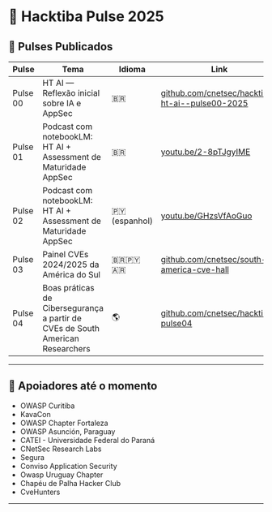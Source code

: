 # 🧠 Hacktiba Pulse 2025

## 📌 Pulses Publicados

| Pulse     | Tema                                                                                  | Idioma        | Link                                                                                   |
|-----------|-----------------------------------------------------------------------------------------|---------------|----------------------------------------------------------------------------------------|
| Pulse 00  | HT AI — Reflexão inicial sobre IA e AppSec                                             | 🇧🇷           | [github.com/cnetsec/hacktiba-ht-ai--pulse00-2025](https://github.com/cnetsec/hacktiba-ht-ai--pulse00-2025) |
| Pulse 01  | Podcast com notebookLM: HT AI + Assessment de Maturidade AppSec                        | 🇧🇷           | [youtu.be/2-8pTJgyIME](https://youtu.be/2-8pTJgyIME)                                   |
| Pulse 02  | Podcast com notebookLM: HT AI + Assessment de Maturidade AppSec                        | 🇵🇾 (espanhol) | [youtu.be/GHzsVfAoGuo](https://youtu.be/GHzsVfAoGuo)                                   |
| Pulse 03  | Painel CVEs 2024/2025 da América do Sul                                                | 🇧🇷🇵🇾🇦🇷       | [github.com/cnetsec/south-america-cve-hall](https://github.com/cnetsec/south-america-cve-hall) |
| Pulse 04  | Boas práticas de Cibersegurança a partir de CVEs de South American Researchers                                         | 🌎           | [github.com/cnetsec/hacktiba-pulse04](https://github.com/cnetsec/hacktiba-pulse04)     |

---

## 🙌 Apoiadores até o momento

- OWASP Curitiba  
- KavaCon  
- OWASP Chapter Fortaleza  
- OWASP Asunción, Paraguay  
- CATEI - Universidade Federal do Paraná  
- CNetSec Research Labs  
- Segura  
- Conviso Application Security
- Owasp Uruguay Chapter
- Chapéu de Palha Hacker Club
- CveHunters

---
